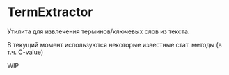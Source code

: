 # TermExtractor
Утилита для извлечения терминов/ключевых слов из текста.

В текущий момент используются некоторые известные стат. методы (в т.ч. C-value)

WIP
